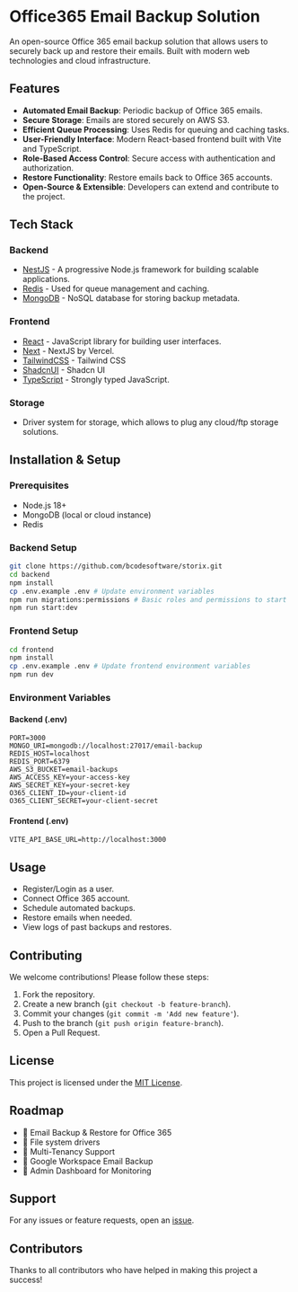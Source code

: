 # Office365 Email Backup Solution

An open-source Office 365 email backup solution that allows users to securely back up and restore their emails. Built with modern web technologies and cloud infrastructure.

## Features

- **Automated Email Backup**: Periodic backup of Office 365 emails.
- **Secure Storage**: Emails are stored securely on AWS S3.
- **Efficient Queue Processing**: Uses Redis for queuing and caching tasks.
- **User-Friendly Interface**: Modern React-based frontend built with Vite and TypeScript.
- **Role-Based Access Control**: Secure access with authentication and authorization.
- **Restore Functionality**: Restore emails back to Office 365 accounts.
- **Open-Source & Extensible**: Developers can extend and contribute to the project.

## Tech Stack

### Backend
- [NestJS](https://nestjs.com/) - A progressive Node.js framework for building scalable applications.
- [Redis](https://redis.io/) - Used for queue management and caching.
- [MongoDB](https://www.mongodb.com/) - NoSQL database for storing backup metadata.

### Frontend
- [React](https://react.dev/) - JavaScript library for building user interfaces.
- [Next](https://nextjs.org/) - NextJS by Vercel.
- [TailwindCSS](https://tailwindcss.org) - Tailwind CSS
- [ShadcnUI](https://ui.shadcn.com) - Shadcn UI
- [TypeScript](https://www.typescriptlang.org/) - Strongly typed JavaScript.

### Storage
- Driver system for storage, which allows to plug any cloud/ftp storage solutions.

## Installation & Setup

### Prerequisites
- Node.js 18+
- MongoDB (local or cloud instance)
- Redis

### Backend Setup
```sh
git clone https://github.com/bcodesoftware/storix.git
cd backend
npm install
cp .env.example .env # Update environment variables
npm run migrations:permissions # Basic roles and permissions to start
npm run start:dev
```

### Frontend Setup
```sh
cd frontend
npm install
cp .env.example .env # Update frontend environment variables
npm run dev
```

### Environment Variables
#### Backend (.env)
```env
PORT=3000
MONGO_URI=mongodb://localhost:27017/email-backup
REDIS_HOST=localhost
REDIS_PORT=6379
AWS_S3_BUCKET=email-backups
AWS_ACCESS_KEY=your-access-key
AWS_SECRET_KEY=your-secret-key
O365_CLIENT_ID=your-client-id
O365_CLIENT_SECRET=your-client-secret
```

#### Frontend (.env)
```env
VITE_API_BASE_URL=http://localhost:3000
```

## Usage
- Register/Login as a user.
- Connect Office 365 account.
- Schedule automated backups.
- Restore emails when needed.
- View logs of past backups and restores.

## Contributing
We welcome contributions! Please follow these steps:
1. Fork the repository.
2. Create a new branch (`git checkout -b feature-branch`).
3. Commit your changes (`git commit -m 'Add new feature'`).
4. Push to the branch (`git push origin feature-branch`).
5. Open a Pull Request.

## License
This project is licensed under the [MIT License](LICENSE).

## Roadmap
- 🔲 Email Backup & Restore for Office 365
- 🔲 File system drivers
- 🔲 Multi-Tenancy Support
- 🔲 Google Workspace Email Backup
- 🔲 Admin Dashboard for Monitoring

## Support
For any issues or feature requests, open an [issue](https://github.com/bcodesoftware/storix/issues).

## Contributors
Thanks to all contributors who have helped in making this project a success!
